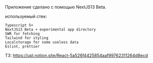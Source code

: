Приложение сделано с помощью NextJS13 Beta.

используемый стек:

```
Typescript 5+
NextJS13 Beta + experimental app directory
SWR for fetching
Tailwind for styling
Localstorage for some useless data
Eslint, prettier
```

ТЗ: https://upl.notion.site/React-5a526f4425854aaf99762311264d8ecd